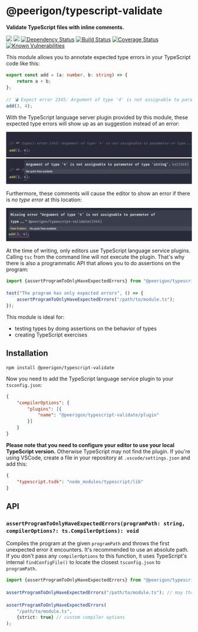 @peerigon/typescript-validate
=============================
**Validate TypeScript files with inline comments.**

[![](https://img.shields.io/npm/v/@peerigon/typescript-validate.svg)](https://www.npmjs.com/package/@peerigon/typescript-validate)
[![](https://img.shields.io/npm/dm/@peerigon/typescript-validate.svg)](https://www.npmjs.com/package/@peerigon/typescript-validate)
[![Dependency Status](https://david-dm.org/peerigon/@peerigon/typescript-validate.svg)](https://david-dm.org/peerigon/@peerigon/typescript-validate)
[![Build Status](https://travis-ci.com/peerigon/@peerigon/typescript-validate.svg?branch=master)](https://travis-ci.com/peerigon/@peerigon/typescript-validate)
[![Coverage Status](https://coveralls.io/repos/github/peerigon/typescript-validate/badge.svg?branch=master)](https://coveralls.io/github/peerigon/typescript-validate?branch=master)
[![Known Vulnerabilities](https://snyk.io/test/github/peerigon/typescript-validate/badge.svg)](https://snyk.io/test/github/peerigon/typescript-validate)

This module allows you to annotate expected type errors in your TypeScript code like this:

```ts
export const add = (a: number, b: string) => {
    return a + b;
};

// 💣 Expect error 2345: Argument of type '4' is not assignable to parameter of type...
add(3, 4);
```

With the TypeScript language server plugin provided by this module, these expected type errors will show up as an suggestion instead of an error:

![Screenshot of an editor that shows a type error as an suggestion](./docs/editor-screenshot-1.jpg)
![Screenshot of an editor that shows the suggestion popup](./docs/editor-screenshot-2.jpg)

Furthermore, these comments will cause the editor to show an error if there is *no type error* at this location:

![Screenshot of an editor that shows an error when there is no type error](./docs/editor-screenshot-3.jpg)

At the time of writing, only editors use TypeScript language service plugins. Calling `tsc` from the command line will not execute the plugin. That's why there is also a programmatic API that allows you to do assertions on the program:

```ts
import {assertProgramToOnlyHaveExpectedErrors} from "@peerigon/typescript-validate";

test("The program has only expected errors", () => {
    assertProgramToOnlyHaveExpectedErrors("/path/to/module.ts");
});
```

This module is ideal for:

- testing types by doing assertions on the behavior of types
- creating TypeScript exercises

## Installation

```
npm install @peerigon/typescript-validate
```

Now you need to add the TypeScript language service plugin to your `tsconfig.json`:

```json
{
    "compilerOptions": {
        "plugins": [{
            "name": "@peerigon/typescript-validate/plugin"
        }]
    }
}
```

**Please note that you need to configure your editor to use your local TypeScript version.** Otherwise TypeScript may not find the plugin. If you're using VSCode, create a file in your repository at `.vscode/settings.json` and add this:

```json
{
    "typescript.tsdk": "node_modules/typescript/lib"
}
```

## API

### `assertProgramToOnlyHaveExpectedErrors(programPath: string, compilerOptions?: ts.CompilerOptions): void`

Compiles the program at the given `programPath` and throws the first unexpected error it encounters. It's recommended to use an absolute path. If you don't pass any `compilerOptions` to this function, it uses TypeScript's internal `findConfigFile()` to locate the closest `tsconfig.json` to `programPath`.

```ts
import {assertProgramToOnlyHaveExpectedErrors} from "@peerigon/typescript-validate";

assertProgramToOnlyHaveExpectedErrors("/path/to/module.ts"); // may throw

assertProgramToOnlyHaveExpectedErrors(
    "/path/to/module.ts",
    {strict: true} // custom compiler options
);
```
